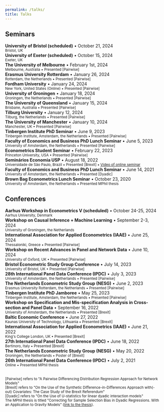 ```yaml
---
permalink: /talks/
title: Talks
---
```


## Seminars

**University of Bristol (scheduled)** &bull; October 21, 2024  
<small>Bristol, UK</small>  
**University of Exeter (scheduled)** &bull; October 15, 2024  
<small>Exeter, UK</small>  
**The University of Melbourne** &bull; February 1st, 2024  
<small>Melbourne, Australia &bull; Presented [Pairwise]</small>  
**Erasmus University Rotterdam** &bull; January 26, 2024  
<small>Rotterdam, the Netherlands &bull; Presented [Pairwise]</small>  
**Fordham University** &bull; January 24, 2024  
<small>New York, United States (Online) &bull; Presented [Pairwise]</small>  
**University of Groningen** &bull; January 18, 2024  
<small>Groningen, the Netherlands &bull; Presented [Pairwise]</small>  
**The University of Queensland** &bull; January 15, 2024  
<small>Brisbane, Australia &bull; Presented [Pairwise]</small>  
**Tilburg University** &bull; January 12, 2024  
<small>Tilburg, the Netherlands &bull; Presented [Pairwise]</small>  
**The University of Manchester** &bull; January 10, 2024  
<small>Manchester, UK &bull; Presented [Pairwise]</small>  
**Tinbergen Institute PhD Seminar** &bull; June 9, 2023  
<small>Tinbergen Institute, Amsterdam, the Netherlands &bull; Presented [Pairwise]</small>  
**Faculty of Economics and Business PhD Lunch Seminar** &bull; June 5, 2023  
<small>University of Amsterdam, the Netherlands &bull; Presented [Pairwise]</small>  
**Econometrics Student Seminar** &bull; February 22, 2023  
<small>Princeton University, USA &bull; Presented [Pairwise]</small>  
**Seminários Economia USP** &bull; August 18, 2022  
<small>Universidade de São Paulo, Brazil &bull; Presented [Brexit] &bull; [Video of online seminar](https://www.youtube.com/watch?v=ukQQ7CLO6bI)</small>  
**Faculty of Economics and Business PhD Lunch Seminar** &bull; June 14, 2021  
<small>University of Amsterdam, the Netherlands &bull; Presented [Dyadic]</small>  
**Brown Bag Econometrics Lunch Seminar** &bull; October 23, 2020  
<small>University of Amsterdam, the Netherlands &bull; Presented MPhil thesis</small>

## Conferences

**Aarhus Workshop in Econometrics V (scheduled)** &bull; October 24-25, 2024  
<small> Aarhus University, Denmark</small>  
**Workshop on Causal Inference + Machine Learning** &bull; September 2-3, 2024  
<small> University of Groningen, the Netherlands</small>  
**International Association for Applied Econometrics (IAAE)** &bull; June 25, 2024  
<small>Thessaloniki, Greece &bull; Presented [Pairwise]</small>   
**Workshop on Recent Advances in Panel and Network Data** &bull; June 10, 2024  
<small>University of Oxford, UK &bull; Presented [Pairwise]</small>  
**Bristol Econometric Study Group Conference** &bull; July 14, 2023  
<small>University of Bristol, UK &bull; Presented [Pairwise]</small>  
**28th International Panel Data Conference (IPDC)** &bull; July 3, 2023  
<small>University of Amsterdam, the Netherlands &bull; Presented [Pairwise]</small>  
**The Netherlands Econometric Study Group (NESG)** &bull; June 2, 2023  
<small>Erasmus University Rotterdam, the Netherlands &bull; Presented [Pairwise]</small>  
**Tinbergen Institute PhD Jamboree** &bull; May 25, 2023  
<small>Tinbergen Institute, Amsterdam, the Netherlands &bull; Presented [Pairwise]</small>  
**Workshop on Specification and Mis-specification Analysis in Cross-section and Panel Data** &bull; September 16, 2022    
<small>University of Amsterdam, the Netherlands &bull; Presented [Brexit]</small>  
**Baltic Economic Conference** &bull; June 27, 2022  
<small>Kaunas University of Technology, Lithuania &bull; Presented [Brexit]</small>  
**International Association for Applied Econometrics (IAAE)** &bull; June 21, 2022  
<small>King's College London, UK &bull; Presented [Brexit]</small>  
**27th International Panel Data Conference (IPDC)** &bull; June 18, 2022  
<small>Bertinoro, Italy &bull;  Presented [Brexit]</small>  
**The Netherlands Econometric Study Group (NESG)** &bull; May 20, 2022  
<small>Groningen, the Netherlands &bull; Poster of [Brexit]</small>  
**26th International Panel Data Conference (IPDC)** &bull; July 2, 2021  
<small>Online &bull; Presented MPhil thesis</small>  
<br>

<small>[Pairwise] refers to "A Pairwise Differencing Distribution Regression Approach for Network Models"  
[Brexit] refers to "On the Use of the Synthetic Difference-in-Differences Approach with(-out) Covariates: The Case Study of the Brexit Referendum"  
[Dyadic] refers to "On the Use of U-statistics for linear dyadic interaction models"  
The MPhil thesis is titled "Correcting for Sample Selection Bias in Dyadic Regressions. With an Application to Gravity Models" ([link to the thesis](http://gabrielaszini.github.io/files/paper_correcting_sample_selection_dyadic.pdf)).</small>
